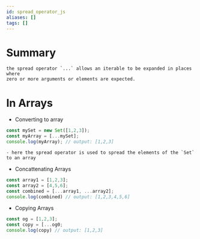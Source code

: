 ```yaml
---
id: spread_operator_js
aliases: []
tags: []
---
```


# Summary
    the spread operator `...` allows an iterable to be expanded in places where
    zero or more arguments or elements are expected.

# In Arrays
- Converting to array
```javascript
const mySet = new Set([1,2,3]);
const myArray = [...mySet];
console.log(myArray); // output: [1,2,3]
```
    - here the spread operator is used to spread the elements of the `Set` to an array

- Concattenating Arrays
```javascript
const array1 = [1,2,3];
const array2 = [4,5,6];
const combined = [...array1, ...array2];
console.log(combined) // output: [1,2,3,4,5,6]
```
- Copying Arrays
```javascript
const og = [1,2,3];
const copy = [...og0;
console.log(copy) // output: [1,2,3]
```
